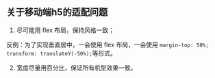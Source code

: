 ## 关于移动端h5的适配问题

1. 尽可能用 flex 布局，保持风格一致；

反例：为了实现垂直居中，一会使用 flex 布局，一会使用 `margin-top: 50%; transform: translateY(-50%);`等形式。

2. 宽度尽量用百分比，保证所有机型效果一致。
